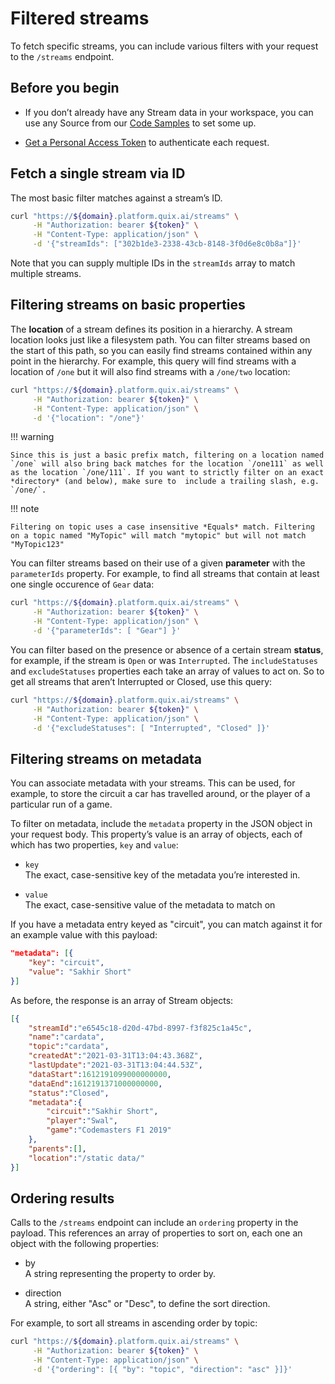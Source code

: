 # Filtered streams

To fetch specific streams, you can include various filters with your
request to the `/streams` endpoint.

## Before you begin

  - If you don’t already have any Stream data in your workspace, you can use any Source from our [Code Samples](../../platform/samples/samples.md) to set some up.

  - [Get a Personal Access Token](authenticate.md)
    to authenticate each request.

## Fetch a single stream via ID

The most basic filter matches against a stream’s ID.

``` bash
curl "https://${domain}.platform.quix.ai/streams" \
     -H "Authorization: bearer ${token}" \
     -H "Content-Type: application/json" \
     -d '{"streamIds": ["302b1de3-2338-43cb-8148-3f0d6e8c0b8a"]}'
```

Note that you can supply multiple IDs in the `streamIds` array to match
multiple streams.

## Filtering streams on basic properties

The **location** of a stream defines its position in a hierarchy. A
stream location looks just like a filesystem path. You can filter
streams based on the start of this path, so you can easily find streams
contained within any point in the hierarchy. For example, this query
will find streams with a location of `/one` but it will also find
streams with a `/one/two` location:

``` bash
curl "https://${domain}.platform.quix.ai/streams" \
     -H "Authorization: bearer ${token}" \
     -H "Content-Type: application/json" \
     -d '{"location": "/one"}'
```

!!! warning

	Since this is just a basic prefix match, filtering on a location named `/one` will also bring back matches for the location `/one111` as well as the location `/one/111`. If you want to strictly filter on an exact *directory* (and below), make sure to 	include a trailing slash, e.g. `/one/`.

!!! note

	Filtering on topic uses a case insensitive *Equals* match. Filtering on a topic named "MyTopic" will match "mytopic" but will not match "MyTopic123"

You can filter streams based on their use of a given **parameter** with
the `parameterIds` property. For example, to find all streams that
contain at least one single occurence of `Gear` data:

``` bash
curl "https://${domain}.platform.quix.ai/streams" \
     -H "Authorization: bearer ${token}" \
     -H "Content-Type: application/json" \
     -d '{"parameterIds": [ "Gear"] }'
```

You can filter based on the presence or absence of a certain stream
**status**, for example, if the stream is `Open` or was `Interrupted`.
The `includeStatuses` and `excludeStatuses` properties each take an
array of values to act on. So to get all streams that aren’t Interrupted
or Closed, use this query:

``` bash
curl "https://${domain}.platform.quix.ai/streams" \
     -H "Authorization: bearer ${token}" \
     -H "Content-Type: application/json" \
     -d '{"excludeStatuses": [ "Interrupted", "Closed" ]}'
```

## Filtering streams on metadata

You can associate metadata with your streams. This can be used, for
example, to store the circuit a car has travelled around, or the player
of a particular run of a game.

To filter on metadata, include the `metadata` property in the JSON
object in your request body. This property’s value is an array of
objects, each of which has two properties, `key` and `value`:

  - `key`  
    The exact, case-sensitive key of the metadata you’re interested in.

  - `value`  
    The exact, case-sensitive value of the metadata to match on

If you have a metadata entry keyed as "circuit", you can match against
it for an example value with this payload:

``` json
"metadata": [{
    "key": "circuit",
    "value": "Sakhir Short"
}]
```

As before, the response is an array of Stream objects:

``` json
[{
    "streamId":"e6545c18-d20d-47bd-8997-f3f825c1a45c",
    "name":"cardata",
    "topic":"cardata",
    "createdAt":"2021-03-31T13:04:43.368Z",
    "lastUpdate":"2021-03-31T13:04:44.53Z",
    "dataStart":1612191099000000000,
    "dataEnd":1612191371000000000,
    "status":"Closed",
    "metadata":{
        "circuit":"Sakhir Short",
        "player":"Swal",
        "game":"Codemasters F1 2019"
    },
    "parents":[],
    "location":"/static data/"
}]
```

## Ordering results

Calls to the `/streams` endpoint can include an `ordering` property in
the payload. This references an array of properties to sort on, each one
an object with the following properties:

  - by  
    A string representing the property to order by.

  - direction  
    A string, either "Asc" or "Desc", to define the sort direction.

For example, to sort all streams in ascending order by topic:

``` bash
curl "https://${domain}.platform.quix.ai/streams" \
     -H "Authorization: bearer ${token}" \
     -H "Content-Type: application/json" \
     -d '{"ordering": [{ "by": "topic", "direction": "asc" }]}'
```
